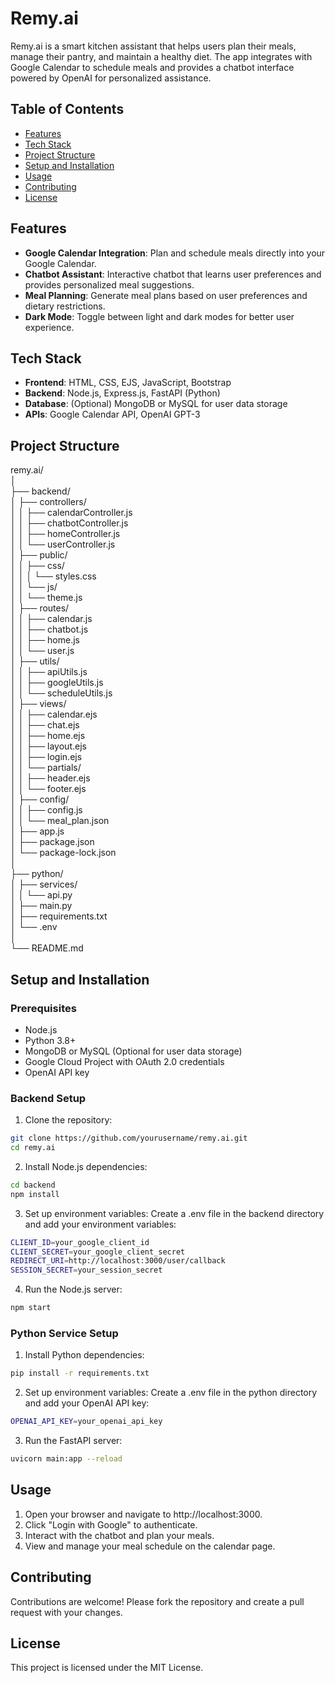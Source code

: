 # Remy.ai

Remy.ai is a smart kitchen assistant that helps users plan their meals, manage their pantry, and maintain a healthy diet. The app integrates with Google Calendar to schedule meals and provides a chatbot interface powered by OpenAI for personalized assistance.

## Table of Contents

- [Features](#features)
- [Tech Stack](#tech-stack)
- [Project Structure](#project-structure)
- [Setup and Installation](#setup-and-installation)
- [Usage](#usage)
- [Contributing](#contributing)
- [License](#license)

## Features

- **Google Calendar Integration**: Plan and schedule meals directly into your Google Calendar.
- **Chatbot Assistant**: Interactive chatbot that learns user preferences and provides personalized meal suggestions.
- **Meal Planning**: Generate meal plans based on user preferences and dietary restrictions.
- **Dark Mode**: Toggle between light and dark modes for better user experience.

## Tech Stack

- **Frontend**: HTML, CSS, EJS, JavaScript, Bootstrap
- **Backend**: Node.js, Express.js, FastAPI (Python)
- **Database**: (Optional) MongoDB or MySQL for user data storage
- **APIs**: Google Calendar API, OpenAI GPT-3

## Project Structure

remy.ai/ \
│\
├── backend/\
│ ├── controllers/\
│ │ ├── calendarController.js\
│ │ ├── chatbotController.js\
│ │ ├── homeController.js\
│ │ └── userController.js\
│ ├── public/\
│ │ ├── css/\
│ │ │ └── styles.css\
│ │ └── js/\
│ │ └── theme.js\
│ ├── routes/\
│ │ ├── calendar.js\
│ │ ├── chatbot.js\
│ │ ├── home.js\
│ │ └── user.js\
│ ├── utils/\
│ │ ├── apiUtils.js\
│ │ ├── googleUtils.js\
│ │ └── scheduleUtils.js\
│ ├── views/\
│ │ ├── calendar.ejs\
│ │ ├── chat.ejs\
│ │ ├── home.ejs\
│ │ ├── layout.ejs\
│ │ ├── login.ejs\
│ │ └── partials/\
│ │ ├── header.ejs\
│ │ └── footer.ejs\
│ ├── config/\
│ │ ├── config.js\
│ │ └── meal_plan.json\
│ ├── app.js\
│ ├── package.json\
│ └── package-lock.json\
│\
├── python/\
│ ├── services/\
│ │ └── api.py\
│ ├── main.py\
│ ├── requirements.txt\
│ └── .env\
│\
└── README.md


## Setup and Installation

### Prerequisites

- Node.js
- Python 3.8+
- MongoDB or MySQL (Optional for user data storage)
- Google Cloud Project with OAuth 2.0 credentials
- OpenAI API key

### Backend Setup

1. Clone the repository:
```bash
git clone https://github.com/yourusername/remy.ai.git
cd remy.ai
```
2. Install Node.js dependencies:
```bash
cd backend
npm install
```
3. Set up environment variables:
Create a .env file in the backend directory and add your environment variables:
```bash
CLIENT_ID=your_google_client_id
CLIENT_SECRET=your_google_client_secret
REDIRECT_URI=http://localhost:3000/user/callback
SESSION_SECRET=your_session_secret
```

4. Run the Node.js server:
```bash 
npm start
```

### Python Service Setup

1. Install Python dependencies:

```bash
pip install -r requirements.txt
```
2. Set up environment variables:
Create a .env file in the python directory and add your OpenAI API key:

```bash
OPENAI_API_KEY=your_openai_api_key
```
3. Run the FastAPI server:
```bash
uvicorn main:app --reload
```
## Usage
1. Open your browser and navigate to http://localhost:3000.
2. Click "Login with Google" to authenticate.
3. Interact with the chatbot and plan your meals.
4. View and manage your meal schedule on the calendar page.

## Contributing
Contributions are welcome! Please fork the repository and create a pull request with your changes.

## License
This project is licensed under the MIT License.